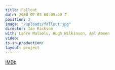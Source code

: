 ```yaml
---
title: Fallout
date: 2008-07-03 00:00:00 Z
position: 3
image: "/uploads/fallout.jpg"
director: Ian Rickson
with: Lanre Malaolu, Hugh Wilkinson, Aml Ameen
video: 
is-in-production: 
layout: project
---
```


[IMDb](https://www.imdb.com/title/tt1120901/?ref_=nv_sr_srsg_7_tt_8_nm_0_q_fallout)
